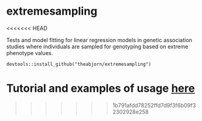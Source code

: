 # extremesampling
<<<<<<< HEAD

Tests and model fitting for linear regression models 
in genetic association studies where individuals are sampled
for genotyping based on extreme phenotype values.

```{r,eval=FALSE,warning=FALSE,message=FALSE}
devtools::install_github("theabjorn/extremesampling")
```

Tutorial and examples of usage [here](https://github.com/theabjorn/extremesampling/blob/master/vignettes/vignette.Rmd)
=======
>>>>>>> 1b791afdd78252ffd7d9f3f6b09f32302928e258
